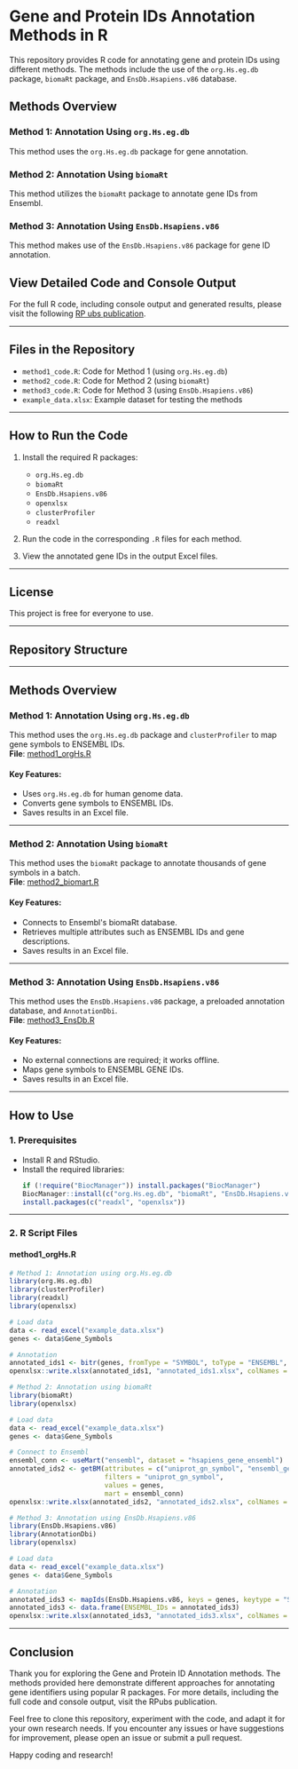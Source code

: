 # Gene and Protein IDs Annotation Methods in R

This repository provides R code for annotating gene and protein IDs using different methods. The methods include the use of the `org.Hs.eg.db` package, `biomaRt` package, and `EnsDb.Hsapiens.v86` database.

## Methods Overview

### Method 1: Annotation Using `org.Hs.eg.db`
This method uses the `org.Hs.eg.db` package for gene annotation.

### Method 2: Annotation Using `biomaRt`
This method utilizes the `biomaRt` package to annotate gene IDs from Ensembl.

### Method 3: Annotation Using `EnsDb.Hsapiens.v86`
This method makes use of the `EnsDb.Hsapiens.v86` package for gene ID annotation.

## View Detailed Code and Console Output

For the full R code, including console output and generated results, please visit the following [RP ubs publication](https://rpubs.com/Saeedjaanz/genes_or_proteins_ids_annotation_methods_in_R).

---

## Files in the Repository

- `method1_code.R`: Code for Method 1 (using `org.Hs.eg.db`)
- `method2_code.R`: Code for Method 2 (using `biomaRt`)
- `method3_code.R`: Code for Method 3 (using `EnsDb.Hsapiens.v86`)
- `example_data.xlsx`: Example dataset for testing the methods

---

## How to Run the Code

1. Install the required R packages:
    - `org.Hs.eg.db`
    - `biomaRt`
    - `EnsDb.Hsapiens.v86`
    - `openxlsx`
    - `clusterProfiler`
    - `readxl`

2. Run the code in the corresponding `.R` files for each method.

3. View the annotated gene IDs in the output Excel files.

---

## License

This project is free for everyone to use.


---

## Repository Structure

---

## Methods Overview

### **Method 1: Annotation Using `org.Hs.eg.db`**
This method uses the `org.Hs.eg.db` package and `clusterProfiler` to map gene symbols to ENSEMBL IDs.  
**File**: [method1_orgHs.R](method1_orgHs.R)

#### **Key Features**:
- Uses `org.Hs.eg.db` for human genome data.
- Converts gene symbols to ENSEMBL IDs.
- Saves results in an Excel file.

---

### **Method 2: Annotation Using `biomaRt`**
This method uses the `biomaRt` package to annotate thousands of gene symbols in a batch.  
**File**: [method2_biomart.R](method2_biomart.R)

#### **Key Features**:
- Connects to Ensembl's biomaRt database.
- Retrieves multiple attributes such as ENSEMBL IDs and gene descriptions.
- Saves results in an Excel file.

---

### **Method 3: Annotation Using `EnsDb.Hsapiens.v86`**
This method uses the `EnsDb.Hsapiens.v86` package, a preloaded annotation database, and `AnnotationDbi`.  
**File**: [method3_EnsDb.R](method3_EnsDb.R)

#### **Key Features**:
- No external connections are required; it works offline.
- Maps gene symbols to ENSEMBL GENE IDs.
- Saves results in an Excel file.

---

## How to Use

### 1. Prerequisites
- Install R and RStudio.
- Install the required libraries:
  ```r
  if (!require("BiocManager")) install.packages("BiocManager")
  BiocManager::install(c("org.Hs.eg.db", "biomaRt", "EnsDb.Hsapiens.v86", "AnnotationDbi", "clusterProfiler"))
  install.packages(c("readxl", "openxlsx"))

---

### **2. R Script Files**

#### **method1_orgHs.R**
```r
# Method 1: Annotation using org.Hs.eg.db
library(org.Hs.eg.db)
library(clusterProfiler)
library(readxl)
library(openxlsx)

# Load data
data <- read_excel("example_data.xlsx")
genes <- data$Gene_Symbols

# Annotation
annotated_ids1 <- bitr(genes, fromType = "SYMBOL", toType = "ENSEMBL", OrgDb = org.Hs.eg.db)
openxlsx::write.xlsx(annotated_ids1, "annotated_ids1.xlsx", colNames = TRUE)

# Method 2: Annotation using biomaRt
library(biomaRt)
library(openxlsx)

# Load data
data <- read_excel("example_data.xlsx")
genes <- data$Gene_Symbols

# Connect to Ensembl
ensembl_conn <- useMart("ensembl", dataset = "hsapiens_gene_ensembl")
annotated_ids2 <- getBM(attributes = c("uniprot_gn_symbol", "ensembl_gene_id"),
                        filters = "uniprot_gn_symbol",
                        values = genes,
                        mart = ensembl_conn)
openxlsx::write.xlsx(annotated_ids2, "annotated_ids2.xlsx", colNames = TRUE)

# Method 3: Annotation using EnsDb.Hsapiens.v86
library(EnsDb.Hsapiens.v86)
library(AnnotationDbi)
library(openxlsx)

# Load data
data <- read_excel("example_data.xlsx")
genes <- data$Gene_Symbols

# Annotation
annotated_ids3 <- mapIds(EnsDb.Hsapiens.v86, keys = genes, keytype = "SYMBOL", column = "GENEID")
annotated_ids3 <- data.frame(ENSEMBL_IDs = annotated_ids3)
openxlsx::write.xlsx(annotated_ids3, "annotated_ids3.xlsx", colNames = TRUE)
```
---
## Conclusion

Thank you for exploring the Gene and Protein ID Annotation methods. The methods provided here demonstrate different approaches for annotating gene identifiers using popular R packages. For more details, including the full code and console output, visit the RPubs publication.

Feel free to clone this repository, experiment with the code, and adapt it for your own research needs. If you encounter any issues or have suggestions for improvement, please open an issue or submit a pull request.

Happy coding and research!
